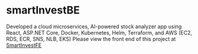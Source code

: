 # smartInvestBE
Developed a cloud microservices, AI-powered stock analyzer app using React, ASP.NET Core, Docker, Kubernetes, Helm, Terraform, and AWS (EC2, RDS, ECR, SNS, NLB, EKS)
Please view the front end of this project at [SmartInvestFE](https://github.com/MinhNguyenD/SmartInvestFE)
